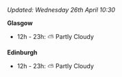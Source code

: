 *Updated: Wednesday 26th April 10:30*

**Glasgow**

* 12h - 23h: :partly_sunny: Partly Cloudy

**Edinburgh**

* 12h - 23h: :partly_sunny: Partly Cloudy
